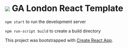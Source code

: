 # ![](https://ga-dash.s3.amazonaws.com/production/assets/logo-9f88ae6c9c3871690e33280fcf557f33.png) GA London React Template

`npm start` to run the development server

`npm run-script build` to create a build directory


This project was bootstrapped with [Create React App](https://github.com/facebook/create-react-app).

